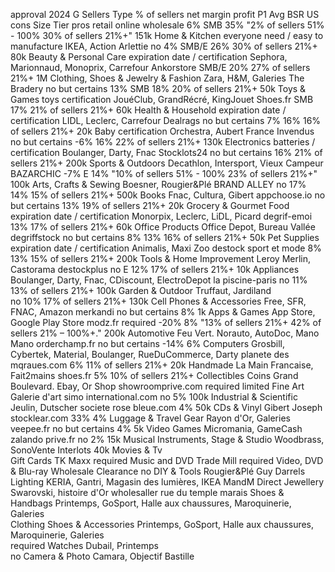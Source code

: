approval	2024 G	Sellers Type	% of sellers	net margin profit	P1 Avg BSR	US	cons	Size Tier	pros	retail	online	wholesale
    6%	SMB	35%	"2% of sellers 51% - 100%
30% of sellers 21%+"	151k	Home & Kitchen			everyone need / easy to manufacture	IKEA, Action		Arlettie
no	4%	SMB/E	26%	30% of sellers 21%+	80k	Beauty & Personal Care	expiration date / certification			Sephora, Marionnaud, Monoprix, Carrefour		Ankorstore
        SMB/E	20%	27% of sellers 21%+	1M	Clothing, Shoes & Jewelry & Fashion				Zara, H&M, Galeries		The Bradery
no but certains	13%	SMB	18%	20% of sellers 21%+	50k	Toys & Games	toys certification			JouéClub, GrandRécré, KingJouet		Shoes.fr
        SMB	17%	21% of sellers 21%+	60k	Health & Household	expiration date / certification			LIDL, Leclerc, Carrefour		Dealrags
no but certains	7%		16%	16% of sellers 21%+	20k	Baby	certification			Orchestra, Aubert		France Invendus
no but certains	-6%		16%	22% of sellers 21%+	130k	Electronics	batteries / certification			Boulanger, Darty, Fnac		Stocklots24
no but certains			16%	21% of sellers 21%+	200k	Sports & Outdoors				Decathlon, Intersport, Vieux Campeur		BAZARCHIC
    -7%	E	14%	"10% of sellers 51% - 100%
23% of sellers 21%+"	100k	Arts, Crafts & Sewing				Boesner, Rougier&Plé		BRAND ALLEY
no	17%		14%	15% of sellers 21%+	500k	Books				Fnac, Cultura, Gibert		appchoose.io
no but certains			13%	19% of sellers 21%+	20k	Grocery & Gourmet Food	expiration date / certification			Monorpix, Leclerc, LiDL, Picard		degrif-emoi
            13%	17% of sellers 21%+	60k	Office Products				Office Depot, Bureau Vallée		degriffstock
no but certains	8%		13%	16% of sellers 21%+	50k	Pet Supplies	expiration date / certification			Animalis, Maxi Zoo		destock sport et mode
    8%		13%	15% of sellers 21%+	200k	Tools & Home Improvement				Leroy Merlin, Castorama		destockplus
no		E	12%	17% of sellers 21%+	10k	Appliances				Boulanger, Darty, Fnac, CDiscount, ElectroDepot		la piscine-paris
no			11%	13% of sellers 21%+	100k	Garden & Outdoor				Truffaut, Jardiland		
no			10%	17% of sellers 21%+	130k	Cell Phones & Accessories				Free, SFR, FNAC, Amazon		merkandi
no but certains			8%		1k	Apps & Games				App Store, Google Play Store		modz.fr
required	-20%		8%	"13% of sellers 21%+
42% of sellers 21% – 100%+."	200k	Automotive				Feu Vert. Norauto, AutoDoc, Mano Mano		orderchamp.fr
no but certains	-14%		6%			Computers				Grosbill, Cybertek, Material, Boulanger, RueDuCommerce, Darty		planete des mqraues.com
            6%	11% of sellers 21%+	20k	Handmade				La Main Francaise, Fait2mains		shoes.fr
            5%	10% of sellers 21%+		Collectibles Coins				Grand Boulevard. Ebay, Or Shop		showroomprive.com
required limited						Fine Art				Galerie d'art		simo international.com
no			5%		100k	Industrial & Scientific				Jeulin, Dutscher		societe rose bleue.com
            4%		50k	CDs & Vinyl				Gibert Joseph		stocklear.com
    33%		4%			Luggage & Travel Gear				Rayon d'Or, Galeries		veepee.fr
no but certains			4%		5k	Video Games				Micromania, GameCash		zalando prive.fr
no			2%		15k	Musical Instruments, Stage & Studio				Woodbrass, SonoVente		Interlots
                    40k	Movies & Tv						
                        Gift Cards						TK Maxx
required						Music and DVD						Trade Mill
required						Video, DVD & Blu-ray						Wholesale Clearance
no						DIY & Tools				Rougier&Plé		Guy Darrels
                        Lighting				KERIA, Gantri, Magasin des lumières, IKEA		MandM Direct
                        Jewellery				Swarovski, histoire d'Or		wholesaller rue du temple marais
                        Shoes & Handbags				Printemps, GoSport, Halle aux chaussures, Maroquinerie, Galeries		
                        Clothing Shoes & Accessories				Printemps, GoSport, Halle aux chaussures, Maroquinerie, Galeries		
required						Watches				Dubail, Printemps		
no						Camera & Photo				Camara, Objectif Bastille		
